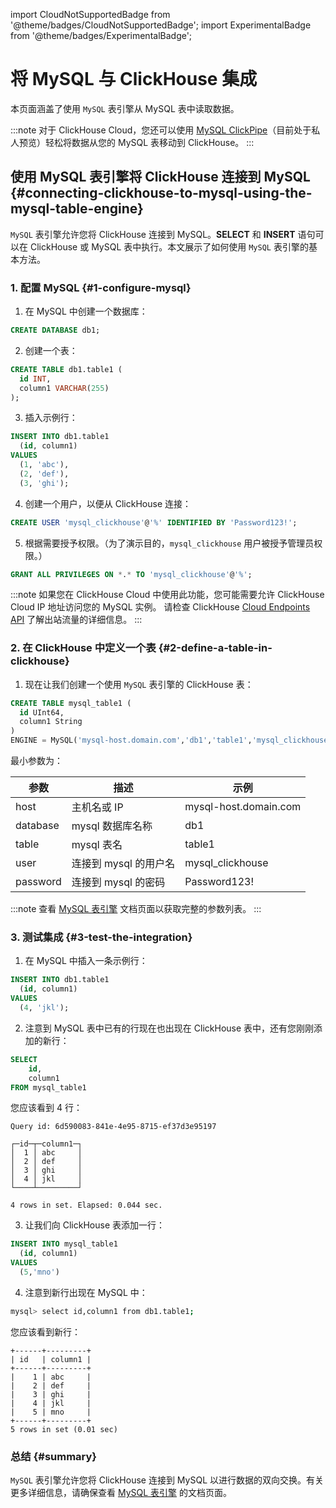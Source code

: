 import CloudNotSupportedBadge from '@theme/badges/CloudNotSupportedBadge';
import ExperimentalBadge from '@theme/badges/ExperimentalBadge';

# 将 MySQL 与 ClickHouse 集成

本页面涵盖了使用 `MySQL` 表引擎从 MySQL 表中读取数据。

:::note
对于 ClickHouse Cloud，您还可以使用 [MySQL ClickPipe](/integrations/clickpipes/mysql)（目前处于私人预览）轻松将数据从您的 MySQL 表移动到 ClickHouse。
:::

## 使用 MySQL 表引擎将 ClickHouse 连接到 MySQL {#connecting-clickhouse-to-mysql-using-the-mysql-table-engine}

`MySQL` 表引擎允许您将 ClickHouse 连接到 MySQL。**SELECT** 和 **INSERT** 语句可以在 ClickHouse 或 MySQL 表中执行。本文展示了如何使用 `MySQL` 表引擎的基本方法。

### 1. 配置 MySQL {#1-configure-mysql}

1. 在 MySQL 中创建一个数据库：
```sql
CREATE DATABASE db1;
```

2. 创建一个表：
```sql
CREATE TABLE db1.table1 (
  id INT,
  column1 VARCHAR(255)
);
```

3. 插入示例行：
```sql
INSERT INTO db1.table1
  (id, column1)
VALUES
  (1, 'abc'),
  (2, 'def'),
  (3, 'ghi');
```

4. 创建一个用户，以便从 ClickHouse 连接：
```sql
CREATE USER 'mysql_clickhouse'@'%' IDENTIFIED BY 'Password123!';
```

5. 根据需要授予权限。（为了演示目的，`mysql_clickhouse` 用户被授予管理员权限。）
```sql
GRANT ALL PRIVILEGES ON *.* TO 'mysql_clickhouse'@'%';
```

:::note
如果您在 ClickHouse Cloud 中使用此功能，您可能需要允许 ClickHouse Cloud IP 地址访问您的 MySQL 实例。
请检查 ClickHouse [Cloud Endpoints API](//cloud/get-started/query-endpoints.md) 了解出站流量的详细信息。
:::

### 2. 在 ClickHouse 中定义一个表 {#2-define-a-table-in-clickhouse}

1. 现在让我们创建一个使用 `MySQL` 表引擎的 ClickHouse 表：
```sql
CREATE TABLE mysql_table1 (
  id UInt64,
  column1 String
)
ENGINE = MySQL('mysql-host.domain.com','db1','table1','mysql_clickhouse','Password123!')
```

  最小参数为：

  | 参数     | 描述                      | 示例                        |
  |----------|--------------------------|-----------------------------|
  | host     | 主机名或 IP              | mysql-host.domain.com       |
  | database | mysql 数据库名称         | db1                         |
  | table    | mysql 表名               | table1                      |
  | user     | 连接到 mysql 的用户名    | mysql_clickhouse            |
  | password | 连接到 mysql 的密码      | Password123!                |

  :::note
  查看 [MySQL 表引擎](/engines/table-engines/integrations/mysql.md) 文档页面以获取完整的参数列表。
  :::

### 3. 测试集成 {#3-test-the-integration}

1. 在 MySQL 中插入一条示例行：
```sql
INSERT INTO db1.table1
  (id, column1)
VALUES
  (4, 'jkl');
```

2. 注意到 MySQL 表中已有的行现在也出现在 ClickHouse 表中，还有您刚刚添加的新行：
```sql
SELECT
    id,
    column1
FROM mysql_table1
```

  您应该看到 4 行：
```response
Query id: 6d590083-841e-4e95-8715-ef37d3e95197

┌─id─┬─column1─┐
│  1 │ abc     │
│  2 │ def     │
│  3 │ ghi     │
│  4 │ jkl     │
└────┴─────────┘

4 rows in set. Elapsed: 0.044 sec.
```

3. 让我们向 ClickHouse 表添加一行：
```sql
INSERT INTO mysql_table1
  (id, column1)
VALUES
  (5,'mno')
```

4. 注意到新行出现在 MySQL 中：
```bash
mysql> select id,column1 from db1.table1;
```

  您应该看到新行：
```response
+------+---------+
| id   | column1 |
+------+---------+
|    1 | abc     |
|    2 | def     |
|    3 | ghi     |
|    4 | jkl     |
|    5 | mno     |
+------+---------+
5 rows in set (0.01 sec)
```

### 总结 {#summary}

`MySQL` 表引擎允许您将 ClickHouse 连接到 MySQL 以进行数据的双向交换。有关更多详细信息，请确保查看 [MySQL 表引擎](/sql-reference/table-functions/mysql.md) 的文档页面。
